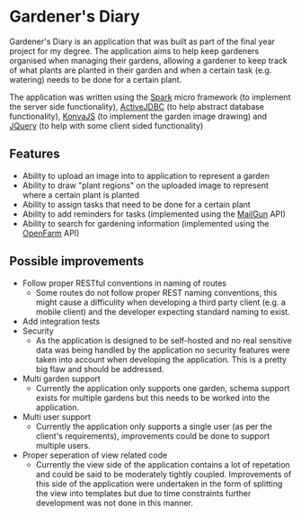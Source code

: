 # Gardener's Diary

Gardener's Diary is an application that was built as part of the final year project for my degree. The application aims to help keep gardeners organised when managing their gardens, allowing a gardener to keep track of what plants are planted in their garden and when a certain task (e.g. watering) needs to be done for a certain plant.

The application was written using the [Spark](http://sparkjava.com/) micro framework (to implement the server side functionality), [ActiveJDBC](http://javalite.io/activejdbc) (to help abstract database functionality), [KonvaJS](https://konvajs.github.io/) (to implement the garden image drawing) and [JQuery](https://jquery.com/) (to help with some client sided functionality)


## Features

 - Ability to upload an image into to application to represent a garden
 - Ability to draw "plant regions" on the uploaded image to represent where a certain plant is planted
 - Ability to assign tasks that need to be done for a certain plant
 - Ability to add reminders for tasks (implemented using the [MailGun](https://www.mailgun.com/) API)
 - Ability to search for gardening information (implemented using the [OpenFarm](https://openfarm.cc/) API)

## Possible improvements
 - Follow proper RESTful conventions in naming of routes
 	- Some routes do not follow proper REST naming conventions, this might cause a difficulity when developing a third party client (e.g. a mobile client) and the developer expecting standard naming to exist.
 - Add integration tests
 - Security
 	- As the application is designed to be self-hosted and no real sensitive data was being handled by the application no security features were taken into account when developing the application. This is a pretty big flaw and should be addressed.
 - Multi garden support
 	- Currently the application only supports one garden, schema support exists for multiple gardens but this needs to be worked into the application.
 - Multi user support
 	- Currently the application only supports a single user (as per the client's requirements), improvements could be done to support multiple users.
 - Proper seperation of view related code
 	- Currently the view side of the application contains a lot of repetation and could be said to be moderately tightly coupled. Improvements of this side of the application were undertaken in the form of splitting the view into templates but due to time constraints further development was not done in this manner.
